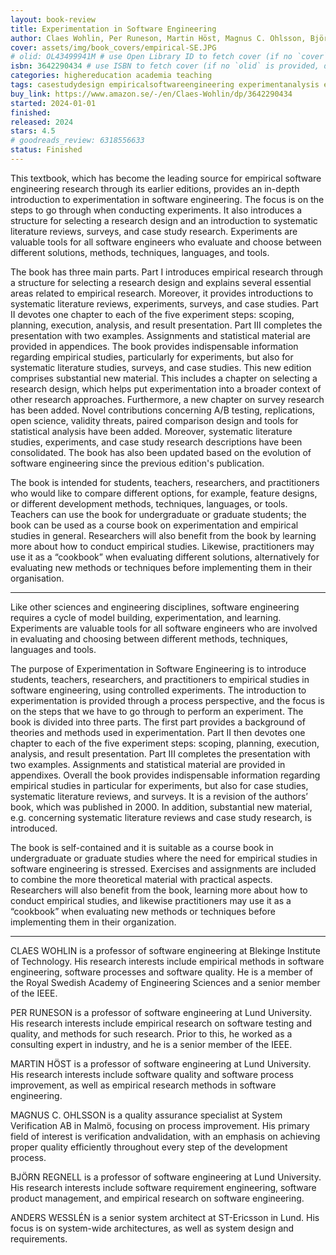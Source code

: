 ```yaml
---
layout: book-review
title: Experimentation in Software Engineering
author: Claes Wohlin, Per Runeson, Martin Höst, Magnus C. Ohlsson, Björn Regnell, Anders Wesslén
cover: assets/img/book_covers/empirical-SE.JPG
# olid: OL43499941M # use Open Library ID to fetch cover (if no `cover` is provided)
isbn: 3642290434 # use ISBN to fetch cover (if no `olid` is provided, dashes are optional)
categories: highereducation academia teaching
tags: casestudydesign empiricalsoftwareengineering experimentanalysis experimentdesign experimentprocess experimentation measurement
buy_link: https://www.amazon.se/-/en/Claes-Wohlin/dp/3642290434
started: 2024-01-01
finished:
released: 2024
stars: 4.5
# goodreads_review: 6318556633
status: Finished
---
```


This textbook, which has become the leading source for empirical software engineering research through its earlier editions, provides an in-depth introduction to experimentation in software engineering. The focus is on the steps to go through when conducting experiments. It also introduces a structure for selecting a research design and an introduction to systematic literature reviews, surveys, and case study research. Experiments are valuable tools for all software engineers who evaluate and choose between different solutions, methods, techniques, languages, and tools.

The book has three main parts. Part I introduces empirical research through a structure for selecting a research design and explains several essential areas related to empirical research. Moreover, it provides introductions to systematic literature reviews, experiments, surveys, and case studies. Part II devotes one chapter to each of the five experiment steps: scoping, planning, execution, analysis, and result presentation. Part III completes the presentation with two examples. Assignments and statistical material are provided in appendices. The book provides indispensable information regarding empirical studies, particularly for experiments, but also for systematic literature studies, surveys, and case studies. This new edition comprises substantial new material. This includes a chapter on selecting a research design, which helps put experimentation into a broader context of other research approaches. Furthermore, a new chapter on survey research has been added. Novel contributions concerning A/B testing, replications, open science, validity threats, paired comparison design and tools for statistical analysis have been added. Moreover, systematic literature studies, experiments, and case study research descriptions have been consolidated. The book has also been updated based on the evolution of software engineering since the previous edition's publication.

The book is intended for students, teachers, researchers, and practitioners who would like to compare different options, for example, feature designs, or different development methods, techniques, languages, or tools. Teachers can use the book for undergraduate or graduate students; the book can be used as a course book on experimentation and empirical studies in general. Researchers will also benefit from the book by learning more about how to conduct empirical studies. Likewise, practitioners may use it as a “cookbook” when evaluating different solutions, alternatively for evaluating new methods or techniques before implementing them in their organisation.

---

Like other sciences and engineering disciplines, software engineering requires a cycle of model building, experimentation, and learning. Experiments are valuable tools for all software engineers who are involved in evaluating and choosing between different methods, techniques, languages and tools.

The purpose of Experimentation in Software Engineering is to introduce students, teachers, researchers, and practitioners to empirical studies in software engineering, using controlled experiments. The introduction to experimentation is provided through a process perspective, and the focus is on the steps that we have to go through to perform an experiment. The book is divided into three parts. The first part provides a background of theories and methods used in experimentation. Part II then devotes one chapter to each of the five experiment steps: scoping, planning, execution, analysis, and result presentation. Part III completes the presentation with two examples. Assignments and statistical material are provided in appendixes. Overall the book provides indispensable information regarding empirical studies in particular for experiments, but also for case studies, systematic literature reviews, and surveys. It is a revision of the authors’ book, which was published in 2000. In addition, substantial new material, e.g. concerning systematic literature reviews and case study research, is introduced.

The book is self-contained and it is suitable as a course book in undergraduate or graduate studies where the need for empirical studies in software engineering is stressed. Exercises and assignments are included to combine the more theoretical material with practical aspects. Researchers will also benefit from the book, learning more about how to conduct empirical studies, and likewise practitioners may use it as a “cookbook” when evaluating new methods or techniques before implementing them in their organization.

---

CLAES WOHLIN is a professor of software engineering at Blekinge Institute of Technology. His research interests include empirical methods in software engineering, software processes and software quality. He is a member of the Royal Swedish Academy of Engineering Sciences and a senior member of the IEEE.

PER RUNESON is a professor of software engineering at Lund University. His research interests include empirical research on software testing and quality, and methods for such research. Prior to this, he worked as a consulting expert in industry, and he is a senior member of the IEEE.

MARTIN HÖST is a professor of software engineering at Lund University. His research interests include software quality and software process improvement, as well as empirical research methods in software engineering.

MAGNUS C. OHLSSON is a quality assurance specialist at System Verification AB in Malmö, focusing on process improvement. His primary field of interest is verification andvalidation, with an emphasis on achieving proper quality efficiently throughout every step of the development process.

BJÖRN REGNELL is a professor of software engineering at Lund University. His research interests include software requirement engineering, software product management, and empirical research on software engineering.

ANDERS WESSLÉN is a senior system architect at ST-Ericsson in Lund. His focus is on system-wide architectures, as well as system design and requirements.
